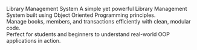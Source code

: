 Library Management System
A simple yet powerful Library Management System built using Object Oriented Programming principles.  
Manage books, members, and transactions efficiently with clean, modular code.  
Perfect for students and beginners to understand real-world OOP applications in action.  
